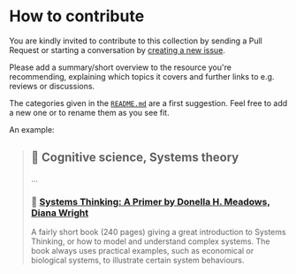 # How to contribute

You are kindly invited to contribute to this collection by sending a Pull Request or starting a conversation by [creating a new issue](https://github.com/softwarecrafters/awesome-software-crafting/issues/new).

Please add a summary/short overview to the resource you're recommending, explaining which topics it covers and further links to e.g. reviews or discussions.

The categories given in the [`README.md`](./README.md) are a first suggestion. Feel free to add a new one or to rename them as you see fit.

An example:

> ## 🤔 Cognitive science, Systems theory
> ...
> ### 📖 [Systems Thinking: A Primer by Donella H. Meadows, Diana Wright](https://www.goodreads.com/book/show/3828902-thinking-in-systems)
> A fairly short book (240 pages) giving a great introduction to Systems Thinking, or how to model and understand complex systems. The book always uses practical examples, such as economical or biological systems, to illustrate certain system behaviours.
